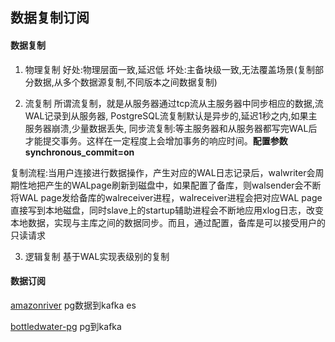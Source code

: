 ## 数据复制订阅

#### 数据复制

1. 物理复制
好处:物理层面一致,延迟低  坏处:主备块级一致,无法覆盖场景(复制部分数据,从多个数据源复制,不同版本之间数据复制)

2. 流复制
所谓流复制，就是从服务器通过tcp流从主服务器中同步相应的数据,流WAL记录到从服务器,
PostgreSQL流复制默认是异步的,延迟1秒之内,如果主服务器崩溃,少量数据丢失,
同步流复制:等主服务器和从服务器都写完WAL后才能提交事务。这样在一定程度上会增加事务的响应时间。**配置参数synchronous_commit=on**

复制流程:当用户连接进行数据操作，产生对应的WAL日志记录后，walwriter会周期性地把产生的WALpage刷新到磁盘中，如果配置了备库，则walsender会不断将WAL page发给备库的walreceiver进程，walreceiver进程会把对应WAL page直接写到本地磁盘，同时slave上的startup辅助进程会不断地应用xlog日志，改变本地数据，实现与主库之间的数据同步。而且，通过配置，备库是可以接受用户的只读请求



3. 逻辑复制
基于WAL实现表级别的复制


#### 数据订阅

[amazonriver](https://github.com/hellobike/amazonriver) pg数据到kafka es

[bottledwater-pg](https://github.com/confluentinc/bottledwater-pg) pg到kafka